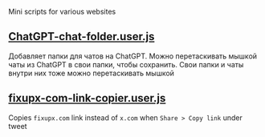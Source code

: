 Mini scripts for various websites

## [ChatGPT-chat-folder.user.js](https://github.com/njko39/violentmonkey-mini-userscripts/raw/refs/heads/main/ChatGPT-chat-folder.user.js)
Добавляет папки для чатов на ChatGPT. Можно перетаскивать мышкой чаты из ChatGPT в свои папки, чтобы сохранить. Свои папки и чаты внутри них тоже можно перетаскивать мышкой

## [fixupx-com-link-copier.user.js](https://github.com/njko39/violentmonkey-mini-userscripts/raw/refs/heads/main/fixupx-com-link-copier.user.js)
Copies `fixupx.com` link instead of `x.com` when `Share > Copy link` under tweet
